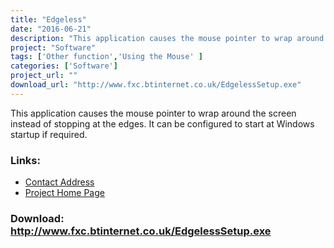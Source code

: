 ```yaml
---
title: "Edgeless"
date: "2016-06-21"
description: "This application causes the mouse pointer to wrap around the screen instead of stopping at the edges."
project: "Software"
tags: ['Other function','Using the Mouse' ]
categories: ['Software']
project_url: ""
download_url: "http://www.fxc.btinternet.co.uk/EdgelessSetup.exe"
---
```

This application causes the mouse pointer to wrap around the screen instead of stopping at the edges. It can be configured to start at Windows startup if required.

### Links:
- <a href="mailto:fxc@btinternet.com">Contact Address</a>
- <a href="http://www.fxc.btinternet.co.uk/assistive.htm">Project Home Page</a>

### Download: http://www.fxc.btinternet.co.uk/EdgelessSetup.exe 
